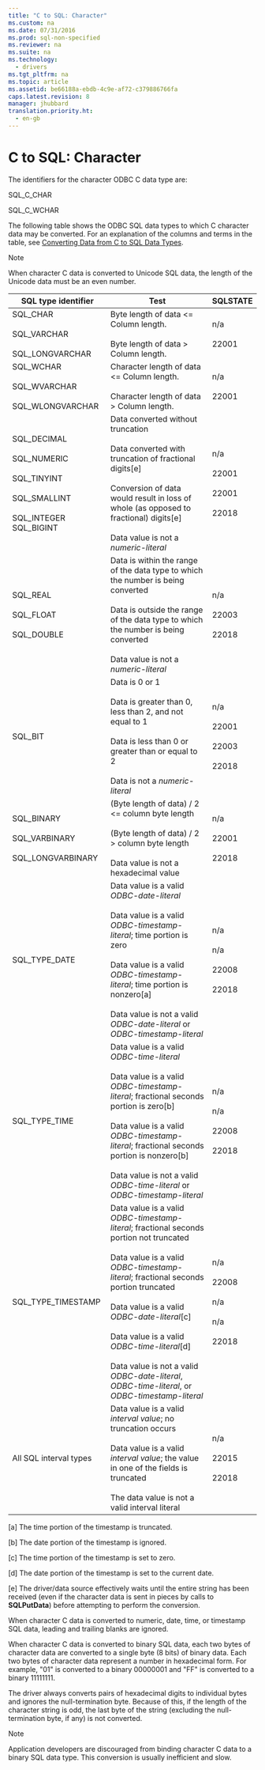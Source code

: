 ```yaml
---
title: "C to SQL: Character"
ms.custom: na
ms.date: 07/31/2016
ms.prod: sql-non-specified
ms.reviewer: na
ms.suite: na
ms.technology: 
  - drivers
ms.tgt_pltfrm: na
ms.topic: article
ms.assetid: be66188a-ebdb-4c9e-af72-c379886766fa
caps.latest.revision: 8
manager: jhubbard
translation.priority.ht: 
  - en-gb
---
```

# C to SQL: Character
The identifiers for the character ODBC C data type are:  
  
 SQL_C_CHAR  
  
 SQL_C_WCHAR  
  
 The following table shows the ODBC SQL data types to which C character data may be converted. For an explanation of the columns and terms in the table, see [Converting Data from C to SQL Data Types](../content/Converting-Data-from-C-to-SQL-Data-Types.md).  
  
> [!NOTE]  
>  When character C data is converted to Unicode SQL data, the length of the Unicode data must be an even number.  
  
|SQL type identifier|Test|SQLSTATE|  
|-------------------------|----------|--------------|  
|SQL_CHAR<br /><br /> SQL_VARCHAR<br /><br /> SQL_LONGVARCHAR|Byte length of data <= Column length.<br /><br /> Byte length of data > Column length.|n/a<br /><br /> 22001|  
|SQL_WCHAR<br /><br /> SQL_WVARCHAR<br /><br /> SQL_WLONGVARCHAR|Character length of data <= Column length.<br /><br /> Character length of data > Column length.|n/a<br /><br /> 22001|  
|SQL_DECIMAL<br /><br /> SQL_NUMERIC<br /><br /> SQL_TINYINT<br /><br /> SQL_SMALLINT<br /><br /> SQL_INTEGER SQL_BIGINT|Data converted without truncation<br /><br /> Data converted with truncation of fractional digits[e]<br /><br /> Conversion of data would result in loss of whole (as opposed to fractional) digits[e]<br /><br /> Data value is not a *numeric-literal*|n/a<br /><br /> 22001<br /><br /> 22001<br /><br /> 22018|  
|SQL_REAL<br /><br /> SQL_FLOAT<br /><br /> SQL_DOUBLE|Data is within the range of the data type to which the number is being converted<br /><br /> Data is outside the range of the data type to which the number is being converted<br /><br /> Data value is not a *numeric-literal*|n/a<br /><br /> 22003<br /><br /> 22018|  
|SQL_BIT|Data is 0 or 1<br /><br /> Data is greater than 0, less than 2, and not equal to 1<br /><br /> Data is less than 0 or greater than or equal to 2<br /><br /> Data is not a *numeric-literal*|n/a<br /><br /> 22001<br /><br /> 22003<br /><br /> 22018|  
|SQL_BINARY<br /><br /> SQL_VARBINARY<br /><br /> SQL_LONGVARBINARY|(Byte length of data) / 2 <= column byte length<br /><br /> (Byte length of data) / 2 > column byte length<br /><br /> Data value is not a hexadecimal value|n/a<br /><br /> 22001<br /><br /> 22018|  
|SQL_TYPE_DATE|Data value is a valid *ODBC-date-literal*<br /><br /> Data value is a valid *ODBC-timestamp-literal*; time portion is zero<br /><br /> Data value is a valid *ODBC-timestamp-literal*; time portion is nonzero[a]<br /><br /> Data value is not a valid *ODBC-date-literal* or *ODBC-timestamp-literal*|n/a<br /><br /> n/a<br /><br /> 22008<br /><br /> 22018|  
|SQL_TYPE_TIME|Data value is a valid *ODBC-time-literal*<br /><br /> Data value is a valid *ODBC-timestamp-literal*; fractional seconds portion is zero[b]<br /><br /> Data value is a valid *ODBC-timestamp-literal*; fractional seconds portion is nonzero[b]<br /><br /> Data value is not a valid *ODBC-time-literal* or *ODBC-timestamp-literal*|n/a<br /><br /> n/a<br /><br /> 22008<br /><br /> 22018|  
|SQL_TYPE_TIMESTAMP|Data value is a valid *ODBC-timestamp-literal*; fractional seconds portion not truncated<br /><br /> Data value is a valid *ODBC-timestamp-literal*; fractional seconds portion truncated<br /><br /> Data value is a valid *ODBC-date-literal*[c]<br /><br /> Data value is a valid *ODBC-time-literal*[d]<br /><br /> Data value is not a valid *ODBC-date-literal*, *ODBC-time-literal*, or *ODBC-timestamp-literal*|n/a<br /><br /> 22008<br /><br /> n/a<br /><br /> n/a<br /><br /> 22018|  
|All SQL interval types|Data value is a valid *interval value*; no truncation occurs<br /><br /> Data value is a valid *interval value*; the value in one of the fields is truncated<br /><br /> The data value is not a valid interval literal|n/a<br /><br /> 22015<br /><br /> 22018|  
  
 [a]   The time portion of the timestamp is truncated.  
  
 [b]   The date portion of the timestamp is ignored.  
  
 [c]   The time portion of the timestamp is set to zero.  
  
 [d]   The date portion of the timestamp is set to the current date.  
  
 [e]   The driver/data source effectively waits until the entire string has been received (even if the character data is sent in pieces by calls to **SQLPutData**) before attempting to perform the conversion.  
  
 When character C data is converted to numeric, date, time, or timestamp SQL data, leading and trailing blanks are ignored.  
  
 When character C data is converted to binary SQL data, each two bytes of character data are converted to a single byte (8 bits) of binary data. Each two bytes of character data represent a number in hexadecimal form. For example, "01" is converted to a binary 00000001 and "FF" is converted to a binary 11111111.  
  
 The driver always converts pairs of hexadecimal digits to individual bytes and ignores the null-termination byte. Because of this, if the length of the character string is odd, the last byte of the string (excluding the null-termination byte, if any) is not converted.  
  
> [!NOTE]  
>  Application developers are discouraged from binding character C data to a binary SQL data type. This conversion is usually inefficient and slow.